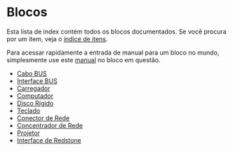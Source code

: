 # Blocos
Esta lista de index contém todos os blocos documentados. Se você procura por um item, veja o [índice de itens](../item/index.md).

Para acessar rapidamente a entrada de manual para um bloco no mundo, simplesmente use este [manual](../item/manual.md) no bloco em questão.

- [Cabo BUS](bus_cable.md)
- [Interface BUS](bus_interface.md)
- [Carregador](charger.md)
- [Computador](computer.md)
- [Disco Rígido](disk_drive.md)
- [Teclado](keyboard.md)
- [Conector de Rede](network_connector.md)
- [Concentrador de Rede](network_hub.md)
- [Projetor](projector.md)
- [Interface de Redstone](redstone_interface.md)
